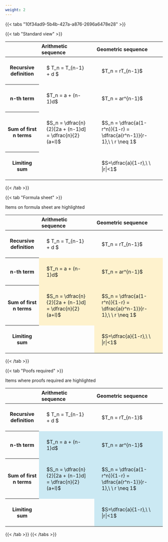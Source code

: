 ```yaml
---
weight: 2
---
```


{{< tabs "10f34ad9-5b4b-427a-a876-2696a6478e28" >}}

{{< tab "Standard view" >}}

<style type="text/css">
#T_276e3 th.col_heading {
  text-align: left;
  font-size: 1em;
}
#T_276e3 td {
  text-align: left;
  font-size: 1em;
  padding: 1.5em;
}
</style>
<table id="T_276e3">
  <thead>
    <tr>
      <th class="blank level0" >&nbsp;</th>
      <th id="T_276e3_level0_col0" class="col_heading level0 col0" >Arithmetic sequence</th>
      <th id="T_276e3_level0_col1" class="col_heading level0 col1" >Geometric sequence</th>
    </tr>
  </thead>
  <tbody>
    <tr>
      <th id="T_276e3_level0_row0" class="row_heading level0 row0" >Recursive definition</th>
      <td id="T_276e3_row0_col0" class="data row0 col0" >$ T_n = T_{n-1} + d $</td>
      <td id="T_276e3_row0_col1" class="data row0 col1" >$T_n = rT_{n-1}$</td>
    </tr>
    <tr>
      <th id="T_276e3_level0_row1" class="row_heading level0 row1" >n-th term</th>
      <td id="T_276e3_row1_col0" class="data row1 col0" >$T_n = a + (n-1)d$</td>
      <td id="T_276e3_row1_col1" class="data row1 col1" >$T_n = ar^{n-1}$</td>
    </tr>
    <tr>
      <th id="T_276e3_level0_row2" class="row_heading level0 row2" >Sum of first n terms</th>
      <td id="T_276e3_row2_col0" class="data row2 col0" >$S_n = \dfrac{n}{2}[2a + (n-1)d] = \dfrac{n}{2}(a+l)$</td>
      <td id="T_276e3_row2_col1" class="data row2 col1" >$S_n = \dfrac{a(1-r^n)}{1-r} = \dfrac{a(r^n-1)}{r-1},\ \  r \neq 1$</td>
    </tr>
    <tr>
      <th id="T_276e3_level0_row3" class="row_heading level0 row3" >Limiting sum</th>
      <td id="T_276e3_row3_col0" class="data row3 col0" ></td>
      <td id="T_276e3_row3_col1" class="data row3 col1" >$S=\dfrac{a}{1-r},\ \ |r|<1$</td>
    </tr>
  </tbody>
</table>
{{< /tab >}}

{{< tab "Formula sheet" >}}

Items on formula sheet are highlighted 
<br>
<style type="text/css">
#T_c6a8d th.col_heading {
  text-align: left;
  font-size: 1em;
}
#T_c6a8d td {
  text-align: left;
  font-size: 1em;
  padding: 1.5em;
}
#T_c6a8d_row0_col0, #T_c6a8d_row0_col1, #T_c6a8d_row3_col0 {
  background-color: rgba(0,0,0,0);
}
#T_c6a8d_row1_col0, #T_c6a8d_row1_col1, #T_c6a8d_row2_col0, #T_c6a8d_row2_col1, #T_c6a8d_row3_col1 {
  background-color: rgba(255,194,10, 0.2);
}
</style>
<table id="T_c6a8d">
  <thead>
    <tr>
      <th class="blank level0" >&nbsp;</th>
      <th id="T_c6a8d_level0_col0" class="col_heading level0 col0" >Arithmetic sequence</th>
      <th id="T_c6a8d_level0_col1" class="col_heading level0 col1" >Geometric sequence</th>
    </tr>
  </thead>
  <tbody>
    <tr>
      <th id="T_c6a8d_level0_row0" class="row_heading level0 row0" >Recursive definition</th>
      <td id="T_c6a8d_row0_col0" class="data row0 col0" >$ T_n = T_{n-1} + d $</td>
      <td id="T_c6a8d_row0_col1" class="data row0 col1" >$T_n = rT_{n-1}$</td>
    </tr>
    <tr>
      <th id="T_c6a8d_level0_row1" class="row_heading level0 row1" >n-th term</th>
      <td id="T_c6a8d_row1_col0" class="data row1 col0" >$T_n = a + (n-1)d$</td>
      <td id="T_c6a8d_row1_col1" class="data row1 col1" >$T_n = ar^{n-1}$</td>
    </tr>
    <tr>
      <th id="T_c6a8d_level0_row2" class="row_heading level0 row2" >Sum of first n terms</th>
      <td id="T_c6a8d_row2_col0" class="data row2 col0" >$S_n = \dfrac{n}{2}[2a + (n-1)d] = \dfrac{n}{2}(a+l)$</td>
      <td id="T_c6a8d_row2_col1" class="data row2 col1" >$S_n = \dfrac{a(1-r^n)}{1-r} = \dfrac{a(r^n-1)}{r-1},\ \  r \neq 1$</td>
    </tr>
    <tr>
      <th id="T_c6a8d_level0_row3" class="row_heading level0 row3" >Limiting sum</th>
      <td id="T_c6a8d_row3_col0" class="data row3 col0" ></td>
      <td id="T_c6a8d_row3_col1" class="data row3 col1" >$S=\dfrac{a}{1-r},\ \ |r|<1$</td>
    </tr>
  </tbody>
</table>
{{< /tab >}}

{{< tab "Poofs required" >}}

Items where proofs required are highlighted 
<br>
<style type="text/css">
#T_43983 th.col_heading {
  text-align: left;
  font-size: 1em;
}
#T_43983 td {
  text-align: left;
  font-size: 1em;
  padding: 1.5em;
}
#T_43983_row0_col0, #T_43983_row0_col1, #T_43983_row3_col0 {
  background-color: rgba(0,0,0,0);
}
#T_43983_row1_col0, #T_43983_row1_col1, #T_43983_row2_col0, #T_43983_row2_col1, #T_43983_row3_col1 {
  background-color: rgba(0,150,200, 0.2);
}
</style>
<table id="T_43983">
  <thead>
    <tr>
      <th class="blank level0" >&nbsp;</th>
      <th id="T_43983_level0_col0" class="col_heading level0 col0" >Arithmetic sequence</th>
      <th id="T_43983_level0_col1" class="col_heading level0 col1" >Geometric sequence</th>
    </tr>
  </thead>
  <tbody>
    <tr>
      <th id="T_43983_level0_row0" class="row_heading level0 row0" >Recursive definition</th>
      <td id="T_43983_row0_col0" class="data row0 col0" >$ T_n = T_{n-1} + d $</td>
      <td id="T_43983_row0_col1" class="data row0 col1" >$T_n = rT_{n-1}$</td>
    </tr>
    <tr>
      <th id="T_43983_level0_row1" class="row_heading level0 row1" >n-th term</th>
      <td id="T_43983_row1_col0" class="data row1 col0" >$T_n = a + (n-1)d$</td>
      <td id="T_43983_row1_col1" class="data row1 col1" >$T_n = ar^{n-1}$</td>
    </tr>
    <tr>
      <th id="T_43983_level0_row2" class="row_heading level0 row2" >Sum of first n terms</th>
      <td id="T_43983_row2_col0" class="data row2 col0" >$S_n = \dfrac{n}{2}[2a + (n-1)d] = \dfrac{n}{2}(a+l)$</td>
      <td id="T_43983_row2_col1" class="data row2 col1" >$S_n = \dfrac{a(1-r^n)}{1-r} = \dfrac{a(r^n-1)}{r-1},\ \  r \neq 1$</td>
    </tr>
    <tr>
      <th id="T_43983_level0_row3" class="row_heading level0 row3" >Limiting sum</th>
      <td id="T_43983_row3_col0" class="data row3 col0" ></td>
      <td id="T_43983_row3_col1" class="data row3 col1" >$S=\dfrac{a}{1-r},\ \ |r|<1$</td>
    </tr>
  </tbody>
</table>
{{< /tab >}}
{{< /tabs >}}